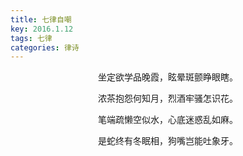 ```yaml
---
title: 七律自嘲
key: 2016.1.12
tags: 七律
categories: 律诗
---
```


<p align="center">坐定欲学品晚霞，眩晕斑颤睁眼瞎。
</p>
<p align="center">浓茶抱怨何知月，烈酒牢骚怎识花。
</p>
<p align="center">笔端疏懒空似水，心底迷惑乱如麻。
</p>
<p align="center">是蛇终有冬眠相，狗嘴岂能吐象牙。
</p>

